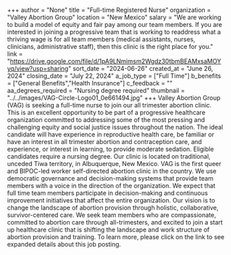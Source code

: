 +++
author = "None"
title = "Full-time Registered Nurse"
organization = "Valley Abortion Group"
location = "New Mexico"
salary = "We are working to build a model of equity and fair pay among our team members. If you are interested in joining a progressive team that is working to readdress what a thriving wage is for all team members (medical assistants, nurses, clinicians, administrative staff), then this clinic is the right place for you."
link = "https://drive.google.com/file/d/1pA9LNmimsm2Wgdz30tbmBEAMxsaMOYyq/view?usp=sharing"
sort_date = "2024-06-26"
created_at = "June 26, 2024"
closing_date = "July 22, 2024"
a_job_type = ["Full Time"]
b_benefits = ["General Benefits","Health Insurance"]
c_feedback = ""
aa_degrees_required = "Nursing degree required"
thumbnail = "../../images/VAG-Circle-Logo01_0e661494.jpg"
+++
Valley Abortion Group (VAG) is seeking a full-time nurse to join our all trimester abortion clinic. This is an excellent opportunity to be part of a progressive healthcare organization committed to addressing some of the most pressing and challenging equity and social justice issues throughout the nation. The ideal candidate will have experience in reproductive health care, be familiar or have an interest in all trimester abortion and contraception care, and experience, or interest in learning, to provide moderate sedation. Eligible candidates require a nursing degree. Our clinic is located on traditional, unceded Tiwa territory, in Albuquerque, New Mexico. VAG is the first queer and BIPOC-led worker self-directed abortion clinic in the country. We use democratic governance and decision-making systems that provide team members with a voice in the direction of the organization. We expect that full time team members participate in decision-making and continuous improvement initiatives that affect the entire organization. Our vision is to change the landscape of abortion provision through holistic, collaborative,
survivor-centered care. We seek team members who are compassionate, committed to abortion care through all-trimesters, and excited to join a start up healthcare clinic that is shifting the landscape and work structure of abortion provision and training. To learn more, please click on the link to see expanded details about this job posting.